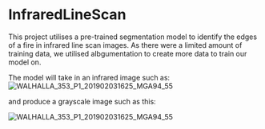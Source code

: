 # InfraredLineScan
This project utilises a pre-trained segmentation model to identify the edges of a fire in infrared line scan images. As there were a limited amount of training data, we utilised albgumentation to create more data to train our model on. 

The model will take in an infrared image such as:
![WALHALLA_353_P1_201902031625_MGA94_55](https://user-images.githubusercontent.com/78593106/159660377-9b45013c-d805-42c2-80b8-a2c53ede7d19.png)

and produce a grayscale image such as this:

![WALHALLA_353_P1_201902031625_MGA94_55](https://user-images.githubusercontent.com/78593106/159660178-d96571fd-0424-4760-9b35-d412f1f1d804.png)
